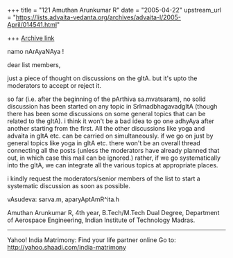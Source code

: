+++
title = "121 Amuthan Arunkumar R"
date = "2005-04-22"
upstream_url = "https://lists.advaita-vedanta.org/archives/advaita-l/2005-April/014541.html"

+++
[Archive link](https://lists.advaita-vedanta.org/archives/advaita-l/2005-April/014541.html)

namo nArAyaNAya !

dear list members,

just a piece of thought on discussions on the gItA.
but it's upto the moderators to accept or reject it. 

so far (i.e. after the beginning of the pArthiva
sa.mvatsaram), no solid discussion has been started on
any topic in SrImadbhagavadgItA (though there has been
some discussions on some general topics that can be
related to the gItA). i think it won't be a bad idea
to go one adhyAya after another starting from the
first. All the other discussions like yoga and advaita
in gItA etc. can be carried on simultaneously. if we
go on just by general topics like yoga in gItA etc.
there won't be an overall thread connecting all the
posts (unless the moderators have already planned that
out, in which case this mail can be ignored.) rather,
if we go systematically into the gItA, we can
integrate all the various topics at appropriate
places. 

i kindly request the moderators/senior members of the
list to start a systematic discussion as soon as
possible. 

vAsudeva: sarva.m,
aparyAptAmR^ita.h 

Amuthan Arunkumar R,
4th year, B.Tech/M.Tech Dual Degree,
Department of Aerospace Engineering,
Indian Institute of Technology Madras.

________________________________________________________________________
Yahoo! India Matrimony: Find your life partner online
Go to: http://yahoo.shaadi.com/india-matrimony

